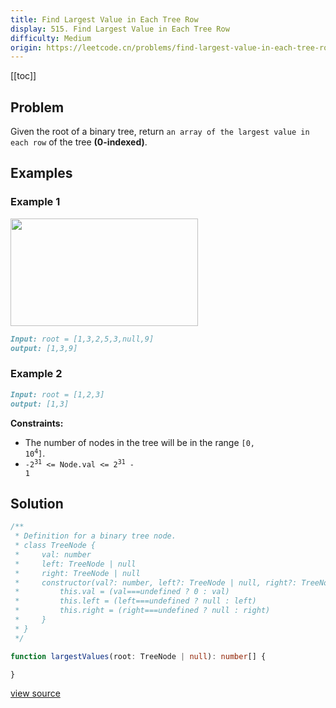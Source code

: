 ```yaml
---
title: Find Largest Value in Each Tree Row
display: 515. Find Largest Value in Each Tree Row
difficulty: Medium
origin: https://leetcode.cn/problems/find-largest-value-in-each-tree-row
---
```


[[toc]]

## Problem

Given the root of a binary tree, return `an array of the largest value in each row` of the tree **(0-indexed)**.

## Examples

### Example 1

<img alt="" src="https://assets.leetcode.com/uploads/2020/08/21/largest_e1.jpg" style="width: 300px; height: 172px;" />

```md
Input: root = [1,3,2,5,3,null,9]
output: [1,3,9]
```

### Example 2

```md
Input: root = [1,2,3]
output: [1,3]
```

**Constraints:**

- The number of nodes in the tree will be in the range <code>[0, 10<sup>4</sup>]</code>.
- <code>-2<sup>31</sup> <= Node.val <= 2<sup>31</sup> - 1</code>

## Solution

```ts
/**
 * Definition for a binary tree node.
 * class TreeNode {
 *     val: number
 *     left: TreeNode | null
 *     right: TreeNode | null
 *     constructor(val?: number, left?: TreeNode | null, right?: TreeNode | null) {
 *         this.val = (val===undefined ? 0 : val)
 *         this.left = (left===undefined ? null : left)
 *         this.right = (right===undefined ? null : right)
 *     }
 * }
 */

function largestValues(root: TreeNode | null): number[] {

}
```

[view source](https://leetcode.cn/problems/find-largest-value-in-each-tree-row)
